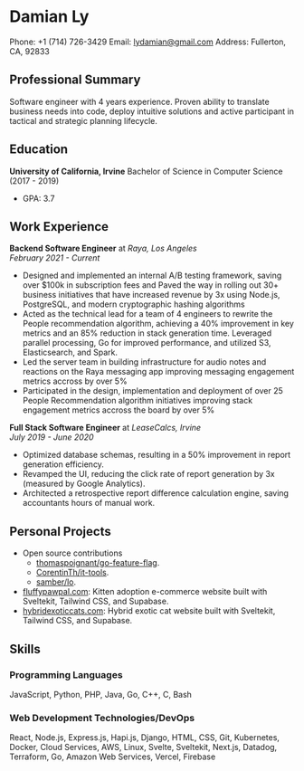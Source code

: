 # Damian Ly
Phone: +1 (714) 726-3429
Email: lydamian@gmail.com
Address: Fullerton, CA, 92833

## Professional Summary
Software engineer with 4 years experience. Proven ability to translate business needs into code, deploy intuitive solutions
and active participant in tactical and strategic planning lifecycle.

## Education
**University of California, Irvine** Bachelor of Science in Computer Science (2017 - 2019)
* GPA: 3.7

## Work Experience
**Backend Software Engineer** at *Raya, Los Angeles*  
*February 2021 - Current*
- Designed and implemented an internal A/B testing framework, saving over $100k in subscription fees and Paved the way in rolling out 30+ business initiatives that have increased revenue by 3x using Node.js, PostgreSQL, and modern cryptographic hashing algorithms
- Acted as the technical lead for a team of 4 engineers to rewrite the People recommendation algorithm, achieving a 40% improvement in key metrics and an 85% reduction in stack generation time. Leveraged parallel processing, Go for improved performance, and utilized S3, Elasticsearch, and Spark.
- Led the server team in building infrastructure for audio notes and reactions on the Raya messaging app improving messaging engagement metrics accross by over 5%
- Participated in the design, implementation and deployment of over 25 People Recommendation algorithm initiatives improving stack engagement metrics accross the board by over 5%

**Full Stack Software Engineer** at *LeaseCalcs, Irvine*  
*July 2019 - June 2020*
- Optimized database schemas, resulting in a 50% improvement in report generation efficiency.
- Revamped the UI, reducing the click rate of report generation by 3x (measured by Google Analytics).
- Architected a retrospective report difference calculation engine, saving accountants hours of manual work.

## Personal Projects
- Open source contributions
  - [thomaspoignant/go-feature-flag](https://github.com/thomaspoignant/go-feature-flag).
  - [CorentinTh/it-tools](https://github.com/CorentinTh/it-toolsgo-feature-flag).
  - [samber/lo](https://github.com/samber/lo).
- [fluffypawpal.com](https://fluffypawpal.com): Kitten adoption e-commerce website built with Sveltekit, Tailwind CSS, and Supabase.
- [hybridexoticcats.com](https://hybridexoticcats.com): Hybrid exotic cat website built with Sveltekit, Tailwind CSS, and Supabase.

## Skills
### Programming Languages
JavaScript, Python, PHP, Java, Go, C++, C, Bash

### Web Development Technologies/DevOps
React, Node.js, Express.js, Hapi.js, Django, HTML, CSS, Git, Kubernetes, Docker, Cloud Services, AWS, Linux, Svelte, Sveltekit, Next.js, Datadog, Terraform, Go, Amazon Web Services, Vercel, Firebase
